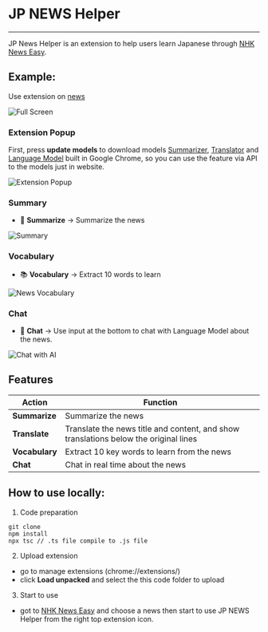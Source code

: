 # JP NEWS Helper
---
JP News Helper is an extension to help users learn Japanese through [NHK News Easy](https://www3.nhk.or.jp/news/easy/).

## Example: 
Use extension on [news](https://www3.nhk.or.jp/news/easy/ne2025073112098/ne2025073112098.html)

![Full Screen](static/jpnewshelper_0.png)

### Extension Popup
First, press **update models** to download models [Summarizer](https://developer.chrome.com/docs/ai/summarizer-api), [Translator](https://developer.chrome.com/docs/ai/translator-api) and [Language Model](https://developer.chrome.com/docs/ai/prompt-api) built in Google Chrome, so you can use the feature via API to the models just in website.

![Extension Popup](static/jpnewshelper_3.png)

### Summary
- 📝 **Summarize** → Summarize the news  

![Summary](static/jpnewshelper_1.png)

### Vocabulary
- 📚 **Vocabulary** → Extract 10 words to learn  

![News Vocabulary](static/jpnewshelper_4.png)

### Chat
- 💬 **Chat** → Use input at the bottom to chat with Language Model about the news.

![Chat with AI](static/jpnewshelper_5.png)

## Features
| Action        | Function                                       |
|---------------|------------------------------------------------|
| **Summarize** | Summarize the news                             |
| **Translate** | Translate the news title and content, and show translations below the original lines |
| **Vocabulary**| Extract 10 key words to learn from the news     |
| **Chat**      | Chat in real time about the news               |

## How to use locally:
1. Code preparation
```
git clone
npm install
npx tsc // .ts file compile to .js file
```
2. Upload extension
* go to manage extensions (chrome://extensions/)
* click **Load unpacked** and select the this code folder to upload
3. Start to use
* got to [NHK News Easy](https://www3.nhk.or.jp/news/easy/) and choose a news then start to use JP NEWS Helper from the right top extension icon.
